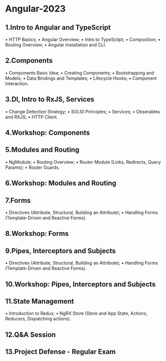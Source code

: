 # Angular-2023

## 1.Intro to Angular and TypeScript

• HTTP Basics;
• Angular Overview;
• Intro to TypeSctipt;
• Composition;
• Routing Overview;
• Angular Installation and CLI.

## 2.Components
• Components Basic Idea;
• Creating Components;
• Bootstrapping and Models;
• Data Bindings and Templates;
• Lifecycle Hooks;
• Component Interaction.

## 3.DI, Intro to RxJS, Services
• Change Detection Strategy;
• SOLID Principles;
• Services;
• Obserables and RXJS;
• HTTP Client.

## 4.Workshop: Components
## 5.Modules and Routing
• NgModule;
• Routing Overview;
• Router Module (Links, Redirects, Query Params);
• Router Guards.

## 6.Workshop: Modules and Routing
## 7.Forms
• Directives (Attribute, Structural, Building an Attribute);
• Handling Forms (Template-Driven and Reactive Forms).

## 8.Workshop: Forms
## 9.Pipes, Interceptors and Subjects
• Directives (Attribute, Structural, Building an Attribute);
• Handling Forms (Template-Driven and Reactive Forms).

## 10.Workshop: Pipes, Interceptors and Subjects
## 11.State Management
• Introduction to Redux;
• NgRX Store (Store and App State, Actions, Reducers, Dispatching actions).

## 12.Q&A Session
## 13.Project Defense - Regular Exam
